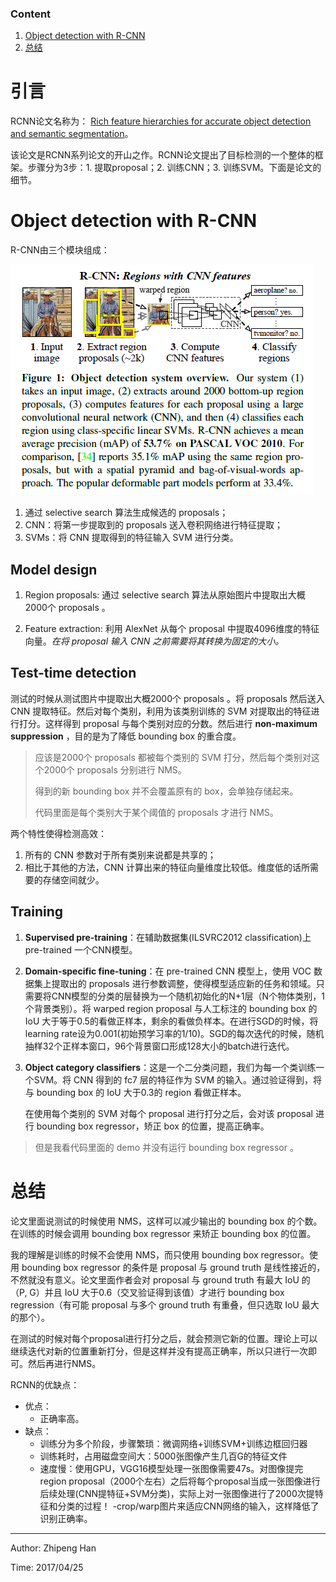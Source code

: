 ### Content

1. [Object detection with R-CNN](#object-detection-with-r-cnn)
1. [总结](#%E6%80%BB%E7%BB%93)

# 引言

RCNN论文名称为： [Rich feature hierarchies for accurate object detection and semantic segmentation](https://arxiv.org/pdf/1311.2524.pdf)。

该论文是RCNN系列论文的开山之作。RCNN论文提出了目标检测的一个整体的框架。步骤分为3步：1. 提取proposal；2. 训练CNN；3. 训练SVM。下面是论文的细节。

# Object detection with R-CNN

R-CNN由三个模块组成：

![RCNN_System_Overview](https://github.com/OneDirection9/Essay/blob/master/MarkdownImages/RCNN_System_Overview.png?raw=true)

1. 通过 selective search 算法生成候选的 proposals；
1. CNN：将第一步提取到的 proposals 送入卷积网络进行特征提取；
1. SVMs：将 CNN 提取得到的特征输入 SVM 进行分类。

## Model design

1. Region proposals: 通过 selective search 算法从原始图片中提取出大概2000个 proposals 。

1. Feature extraction: 利用 AlexNet 从每个 proposal 中提取4096维度的特征向量。*在将 proposal 输入 CNN 之前需要将其转换为固定的大小。*

## Test-time detection

测试的时候从测试图片中提取出大概2000个 proposals 。将 proposals 然后送入 CNN 提取特征。然后对每个类别，利用为该类别训练的 SVM 对提取出的特征进行打分。这样得到 proposal 与每个类别对应的分数。然后进行 **non-maximum suppression** ，目的是为了降低 bounding box 的重合度。

> 应该是2000个 proposals 都被每个类别的 SVM 打分，然后每个类别对这个2000个 proposals 分别进行 NMS。
>
> 得到的新 bounding box 并不会覆盖原有的 box，会单独存储起来。
>
> 代码里面是每个类别大于某个阈值的 proposals 才进行 NMS。

两个特性使得检测高效：

1. 所有的 CNN 参数对于所有类别来说都是共享的；
1. 相比于其他的方法，CNN 计算出来的特征向量维度比较低。维度低的话所需要的存储空间就少。

## Training

1. **Supervised pre-training**：在辅助数据集(ILSVRC2012 classification)上 pre-trained 一个CNN模型。

1. **Domain-specific fine-tuning**：在 pre-trained CNN 模型上，使用 VOC 数据集上提取出的 proposals 进行参数调整，使得模型适应新的任务和领域。只需要将CNN模型的分类的层替换为一个随机初始化的N+1层（N个物体类别，1个背景类别）。将 warped region proposal 与人工标注的 bounding box 的 IoU 大于等于0.5的看做正样本，剩余的看做负样本。在进行SGD的时候，将learning rate设为0.001(初始预学习率的1/10)。SGD的每次迭代的时候，随机抽样32个正样本窗口，96个背景窗口形成128大小的batch进行迭代。

1. **Object category classifiers**：这是一个二分类问题，我们为每一个类训练一个SVM。将 CNN 得到的 fc7 层的特征作为 SVM 的输入。通过验证得到，将与 bounding box 的 IoU 大于0.3的 region 看做正样本。

   在使用每个类别的 SVM 对每个 proposal 进行打分之后，会对该 proposal 进行 bounding box regressor，矫正 box 的位置，提高正确率。

> 但是我看代码里面的 demo 并没有运行 bounding box regressor 。

# 总结

论文里面说测试的时候使用 NMS，这样可以减少输出的 bounding box 的个数。在训练的时候会调用 bounding box regressor 来矫正 bounding box 的位置。

我的理解是训练的时候不会使用 NMS，而只使用 bounding box regressor。使用 bounding box regressor 的条件是 proposal 与 ground truth 是线性接近的，不然就没有意义。论文里面作者会对 proposal 与 ground truth 有最大 IoU 的（P, G）并且 IoU 大于0.6（交叉验证得到该值）才进行 bounding box regression（有可能 proposal 与多个  ground truth 有重叠，但只选取 IoU 最大的那个）。

在测试的时候对每个proposal进行打分之后，就会预测它新的位置。理论上可以继续迭代对新的位置重新打分，但是这样并没有提高正确率，所以只进行一次即可。然后再进行NMS。

RCNN的优缺点：

- 优点：
  - 正确率高。
- 缺点：
  - 训练分为多个阶段，步骤繁琐：微调网络+训练SVM+训练边框回归器
  - 训练耗时，占用磁盘空间大：5000张图像产生几百G的特征文件
  - 速度慢：使用GPU，VGG16模型处理一张图像需要47s。对图像提完region proposal（2000个左右）之后将每个proposal当成一张图像进行后续处理(CNN提特征+SVM分类)，实际上对一张图像进行了2000次提特征和分类的过程！
    -crop/warp图片来适应CNN网络的输入，这样降低了识别正确率。

______________________________________________________________________

Author: Zhipeng Han

Time: 2017/04/25
